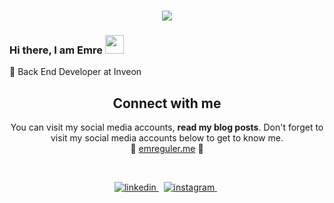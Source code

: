 <h1 align="center">
  <a href="https://git.io/typing-svg">
    <img src="https://readme-typing-svg.herokuapp.com/?lines=Hello!+👋;I+am+Emre+GÜLER&center=true&size=25">
  </a>
</h1>

### Hi there, I am Emre <img src="https://user-images.githubusercontent.com/42378118/110234147-e3259600-7f4e-11eb-95be-0c4047144dea.gif" width="30">
🧡 Back End Developer at Inveon <br>




<h2 align="center">
Connect with me 
</h2>
<p align="center">
  You can visit my social media accounts, <b>read my blog posts</b>. Don't forget to visit my social media accounts below to get to know me. <br>
🌿 <a href="https://emreguler.me/">emreguler.me</a> 🌿
</p>  
<br>

<p align="center">

<a href="https://linkedin.com/in/emregulerdev" target="_blank">
<img src=https://img.shields.io/badge/linkedin-%231E77B5.svg?&style=for-the-badge&logo=linkedin&logoColor=white alt=linkedin style="margin-bottom: 5px;" />
</a> &nbsp;

<a href="https://www.instagram.com/emrre.gulerrr" target="_blank">
<img src=https://img.shields.io/badge/instagram-%23000000.svg?&style=for-the-badge&logo=instagram&logoColor=red alt=instagram style="margin-bottom: 5px;" />
</a> &nbsp;
  
</p>  
